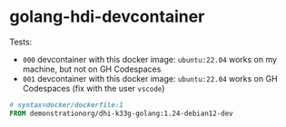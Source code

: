 # golang-hdi-devcontainer

Tests:
- `000` devcontainer with this docker image: `ubuntu:22.04` works on my machine, but not on GH Codespaces
- `001` devcontainer with this docker image: `ubuntu:22.04` works on GH Codespaces (fix with the user `vscode`)

```Dockerfile
# syntax=docker/dockerfile:1
FROM demonstrationorg/dhi-k33g-golang:1.24-debian12-dev
```
